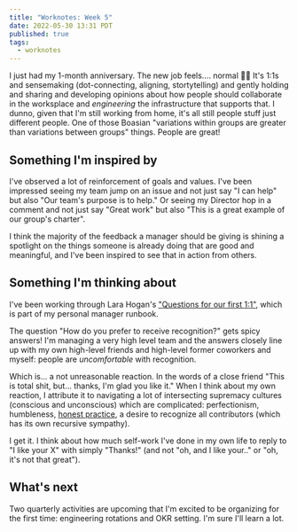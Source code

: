 ```yaml
---
title: "Worknotes: Week 5"
date: 2022-05-30 13:31 PDT
published: true
tags:
  - worknotes
---
```


I just had my 1-month anniversary. The new job feels.... normal 🤷‍♀️ It's 1:1s and sensemaking (dot-connecting, aligning, stortytelling) and gently holding and sharing and developing opinions about how people should collaborate in the worksplace and _engineering_ the infrastructure that supports that. I dunno, given that I'm still working from home, it's all still people stuff just different people. One of those Boasian "variations within groups are greater than variations between groups" things. People are great!

## Something I'm inspired by

I've observed a lot of reinforcement of goals and values. I've been impressed seeing my team jump on an issue and not just say "I can help" but also "Our team's purpose is to help." Or seeing my Director hop in a comment and not just say "Great work" but also "This is a great example of our group's charter".

I think the majority of the feedback a manager should be giving is shining a spotlight on the things someone is already doing that are good and meaningful, and I've been inspired to see that in action from others.

## Something I'm thinking about

I've been working through Lara Hogan's ["Questions for our first 1:1"](https://larahogan.me/blog/first-one-on-one-questions/), which is part of my personal manager runbook.

The question "How do you prefer to receive recognition?" gets spicy answers!  I'm managing a very high level team and the answers closely line up with my own high-level friends and high-level former coworkers and myself: people are _uncomfortable_ with recognition.

Which is... a not unreasonable reaction. In the words of a close friend "This is total shit, but... thanks, I'm glad you like it."  When I think about my own reaction, I attribute it to navigating a lot of intersecting supremacy cultures (conscious and unconscious) which are complicated: perfectionism, humbleness, [honest practice](http://transmissionproject.org/current/2011/4/honest-practice-how-the-public-sector-can-look-at-itself-new-article-in-resources.html), a desire to recognize all contributors (which has its own recursive sympathy).

I get it. I think about how much self-work I've done in my own life to reply to "I like your X" with simply "Thanks!" (and not "oh, and I like your.." or "oh, it's not that great").

## What's next
Two quarterly activities are upcoming that I'm excited to be organizing for the first time: engineering rotations and OKR setting. I'm sure I'll learn a lot.
